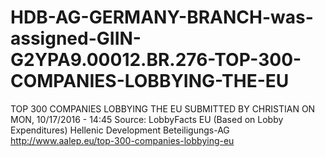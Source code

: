# HDB-AG-GERMANY-BRANCH-was-assigned-GIIN-G2YPA9.00012.BR.276-TOP-300-COMPANIES-LOBBYING-THE-EU
TOP 300 COMPANIES LOBBYING THE EU  SUBMITTED BY CHRISTIAN ON MON, 10/17/2016 - 14:45 Source: LobbyFacts EU (Based on Lobby Expenditures)  Hellenic Development Beteiligungs-AG http://www.aalep.eu/top-300-companies-lobbying-eu
